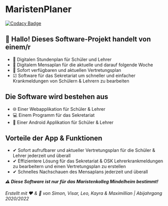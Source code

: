 # MaristenPlaner
[![Codacy Badge](https://app.codacy.com/project/badge/Grade/f74ec9a25b564e30bd1daf816f77104e)](https://www.codacy.com?utm_source=github.com&amp;utm_medium=referral&amp;utm_content=Q11-Maristenkolleg/Software-Projekt&amp;utm_campaign=Badge_Grade)
## 👋 Hallo! Dieses Software-Projekt handelt von einem/r

- 📅 Digitalen Stundenplan für Schüler und Lehrer
- 🥘 Digitalem Mensaplan für die aktuelle und darauf folgende Woche
- 📔 Sofort verfügbaren und aktuellen Vertretungsplan
- ☑ Software für das Sekretariat um schneller und einfacher Krankmeldungen von Schülern & Lehrern zu bearbeiten

## Die Software wird bestehen aus
- 🌐 Einer Webapplikation für Schüler & Lehrer
- 💻 Einem Programm für das Sekretariat
- 📱 Einer Android Applikation für Schüler & Lehrer

## Vorteile der App & Funktionen
- ✔ Sofort aufrufbarer und aktueller Vertretungsplan für die Schüler & Lehrer jederzeit und überall
- ✔ Effizientere Lösung für das Sekretariat & OSK Lehrerkrankmeldungen zu bearbeitern und einen Vertretungsplan zu erstellen
- ✔ Schnelles Nachschauen des Mensaplans jederzeit und überall

***⚠ Diese Software ist nur für das Maristenkolleg Mindelheim bestimmt!***


###### *Erstellt mit ♥ & 🧠 von Simon, Visar, Leo, Kayra & Maximillian | Abijahrgang 2020/2022*
